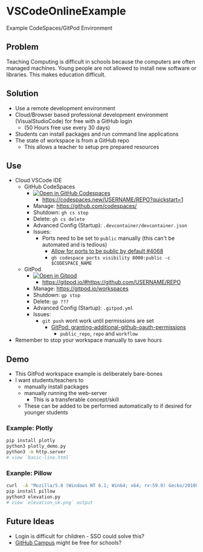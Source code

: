 # VSCodeOnlineExample
Example CodeSpaces/GitPod Environment


Problem
-------

Teaching Computing is difficult in schools because the computers are often managed machines.
Young people are not allowed to install new software or libraries.
This makes education difficult.


Solution
--------

* Use a remote development environment
* Cloud/Browser based professional development environment (VisualStudioCode) for free with a GitHub login
    * (50 Hours free use every 30 days)
* Students can install packages and run command line applications
* The state of workspace is from a GitHub repo
    * This allows a teacher to setup pre prepared resources

Use
---

* Cloud VSCode IDE
    * GitHub CodeSpaces
        * [![Open in GitHub Codespaces](https://github.com/codespaces/badge.svg)](https://codespaces.new/calaldees/VSCodeOnlineExample?quickstart=1)
            * https://codespaces.new/USERNAME/REPO?quickstart=1
        * Manage: https://github.com/codespaces/
        * Shutdown: `gh cs stop`
        * Delete: `gh cs delete`
        * Advanced Config (Startup): `.devcontainer/devcontainer.json`
        * Issues:
            * Ports need to be set to `public` manually (this can't be automated and is tedious)
                * [Allow for ports to be public by default #4068](https://github.com/orgs/community/discussions/4068)
                * `gh codespace ports visibility 8000:public -c $CODESPACE_NAME`
    * GitPod
        * [![Open in Gitpod](https://gitpod.io/button/open-in-gitpod.svg)](https://gitpod.io/#https://github.com/calaldees/VSCodeOnlineExample)
            * https://gitpod.io/#https://github.com/USERNAME/REPO
        * Manage: https://gitpod.io/workspaces
        * Shutdown: `gp stop`
        * Delete: `gp ???`
        * Advanced Config (Startup): `.gitpod.yml`
        * Issues:
            * `git push` wont work until permissions are set 
                * [GitPod: granting-additional-github-oauth-permissions](https://www.gitpod.io/docs/configure/authentication/github#granting-additional-github-oauth-permissions)
                    * `public_repo`, `repo` and `workflow`
* Remember to stop your workspace manually to save hours



Demo
----

* This GitPod workspace example is deliberately bare-bones
* I want students/teachers to
    * manually install packages
    * manually running the web-server
        * This is a transferable concept/skill
    * These can be added to be performed automatically to  if desired for younger students


### Example: Plotly

```bash
pip install plotly
python3 plotly_demo.py
python3 -m http.server
# view `basic-line.html`
```

### Exanple: Pillow

```bash
curl  -A "Mozilla/5.0 (Windows NT 6.1; Win64; x64; rv:59.0) Gecko/20100101 Firefox/59.0" -O "https://shadedrelief.com/natural3/ne3_data/8192/elev_bump_8k.jpg"
pip install pillow
python3 elevation.py
# view `elevation_uk.png` output
```


Future Ideas
------------

* Login is difficult for children - SSO could solve this?
* [GitHub Campus](https://education.github.com/partner_school_applications/apply) might be free for schools?
